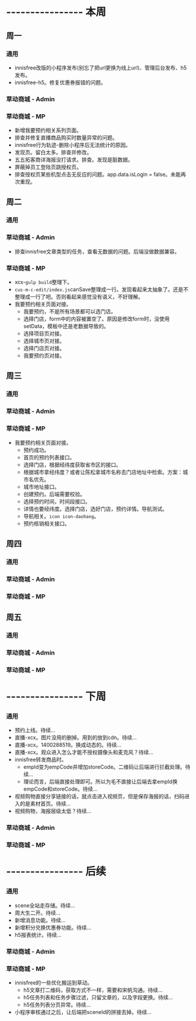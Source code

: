 # ---------------- 本周 

## 周一
### 通用
* innisfree改版的小程序发布(别忘了把url更换为线上url)、管理后台发布、h5发布。
* innisfree-h5。修复优惠券报错的问题。
### 草动商城 - Admin
### 草动商城 - MP
* 新增我要预约相关系列页面。
* 排查并修复直播商品购买时数量异常的问题。
* innisfree行为轨迹-删除小程序后无法统计的原因。
* 发现页。留白太多。排查并修改。
* 五五拓客商详海报没打请求。排查。发现是脏数据。
* 屏蔽掉员工登陆页跳授权页。
* 排查授权页某些机型点击无反应的问题。app.data.isLogin = false。未能再次重现。
  
## 周二
### 通用
### 草动商城 - Admin
* 排查innisfree文章类型的任务，查看无数据的问题。后端没做数据兼容。
### 草动商城 - MP
* xcx-`gulp build`整理下。
* `cus-m-c-edit/index.js`canSave整理成一行。发现看起来太抽象了。还是不整理成一行了吧。否则看起来感觉没有语义，不好理解。
* 我要预约相关页面对接。
  - 我要预约，不是所有场景都可以选门店。
  - 选择门店，form中的内容被置空了。原因是修改form时，没使用setData，模板中还是老数据导致的。
  - 选择项目页对接。
  - 选择城市页对接。
  - 选择门店页对接。
  - 我要预约页对接。
  
## 周三
### 通用
### 草动商城 - Admin
### 草动商城 - MP
* 我要预约相关页面对接。
  - 预约成功。
  - 首页的预约列表接口。
  - 选择门店，根据经纬度获取省市区的接口。
  - 根据城市拿经纬度？或者让陈松拿城市名称去门店地址中检索。方案：城市名优先。
  - 城市地址接口。
  - 创建预约。后端需要校验。
  - 选择预约时间，时间段接口。
  - 详情也要经纬度。选择门店，选好门店，预约详情。导航测试。
  - 导航相关。`icon icon-daohang`。
  - 预约核销相关接口。

## 周四
### 通用
### 草动商城 - Admin
### 草动商城 - MP

## 周五
### 通用
### 草动商城 - Admin
### 草动商城 - MP

# ---------------- 下周
### 通用
* 预约上线。待续...
* 直播-xcx。图片没用的删掉。用到的放到cdn。待续...
* 直播-xcx。1400288519。换成动态的。待续...
* 直播-xcx。观众进入怎么才能不授权摄像头和麦克风？待续...
* innisfree转发商品时。
  - empId变为empCode并增加storeCode。二维码让后端进行拦截处理。待续...
  - 理论而言，后端直接处理即可。所以为毛不直接让后端去拿empId换empCode和storeCode。待续...
* 视频购物直接分享链接的话，就点击进入视频页，但是保存海报的话，扫码进入的是素材首页。待续...
* 视频购物，海报层级太低？待续...
### 草动商城 - Admin
### 草动商城 - MP
  
# ---------------- 后续
### 通用
* scene全站走存储。待续...
* 周大生二开。待续...
* 新增消息功能。待续...
* 新增积分兑换优惠券功能。待续...
* h5报表统计。待续...
### 草动商城 - Admin
### 草动商城 - MP
* innisfree的一些优化搬运到草动。
  - h5文章打二维码，获取方式不一样，需要和宋帆沟通。待续...
  - h5任务列表和任务步骤过滤，只留文章的，以及字段更换。待续...
  - h5任务列表分页异常。待续...
* 小程序审核通过之后，让后端把sceneId的拼接去掉。待续...
